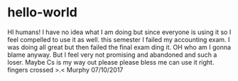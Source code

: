 # hello-world


HI humans!
I have no idea what I am doing but since everyone is using it so I feel compelled to use it as well. this semester I failed my accounting exam. I was doing all great but then failed the final exam ding it. OH who am I gonna blame anyway. But I feel very not promising and abandoned and such a loser. Maybe Cs is my way out please please bless me can use it right. fingers crossed >.<
Murphy 
07/10/2017
